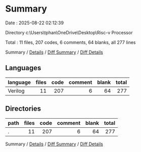 # Summary

Date : 2025-08-22 02:12:39

Directory c:\\Users\\tphan\\OneDrive\\Desktop\\Risc-v Processor

Total : 11 files,  207 codes, 6 comments, 64 blanks, all 277 lines

Summary / [Details](details.md) / [Diff Summary](diff.md) / [Diff Details](diff-details.md)

## Languages
| language | files | code | comment | blank | total |
| :--- | ---: | ---: | ---: | ---: | ---: |
| Verilog | 11 | 207 | 6 | 64 | 277 |

## Directories
| path | files | code | comment | blank | total |
| :--- | ---: | ---: | ---: | ---: | ---: |
| . | 11 | 207 | 6 | 64 | 277 |

Summary / [Details](details.md) / [Diff Summary](diff.md) / [Diff Details](diff-details.md)